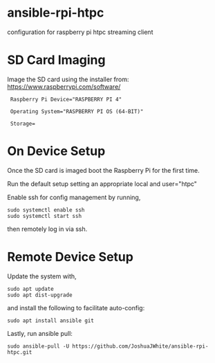 # ansible-rpi-htpc
configuration for raspberry pi htpc streaming client

# SD Card Imaging
Image the SD card using the installer from: https://www.raspberrypi.com/software/

     Raspberry Pi Device="RASPBERRY PI 4"

     Operating System="RASPBERRY PI OS (64-BIT)"

     Storage=

# On Device Setup
Once the SD card is imaged boot the Raspberry Pi for the first time.

Run the default setup setting an appropriate local and
     user="htpc"

Enable ssh for config management by running,
```
sudo systemctl enable ssh
sudo systemctl start ssh
```
then remotely log in via ssh.

# Remote Device Setup
Update the system with,
```
sudo apt update
sudo apt dist-upgrade
```
and install the following to facilitate auto-config:
```
sudo apt install ansible git
```

Lastly, run ansible pull:
```
sudo ansible-pull -U https://github.com/JoshuaJWhite/ansible-rpi-htpc.git
```
